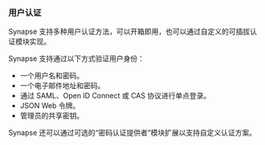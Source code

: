 ﻿### 用户认证

Synapse 支持多种用户认证方法，可以开箱即用，也可以通过自定义的可插拔认证模块实现。

Synapse 支持通过以下方式验证用户身份：

*   一个用户名和密码。
*   一个电子邮件地址和密码。
*   通过 SAML、Open ID Connect 或 CAS 协议进行单点登录。
*   JSON Web 令牌。
*   管理员的共享密钥。

Synapse 还可以通过可选的“密码认证提供者”模块扩展以支持自定义认证方案。